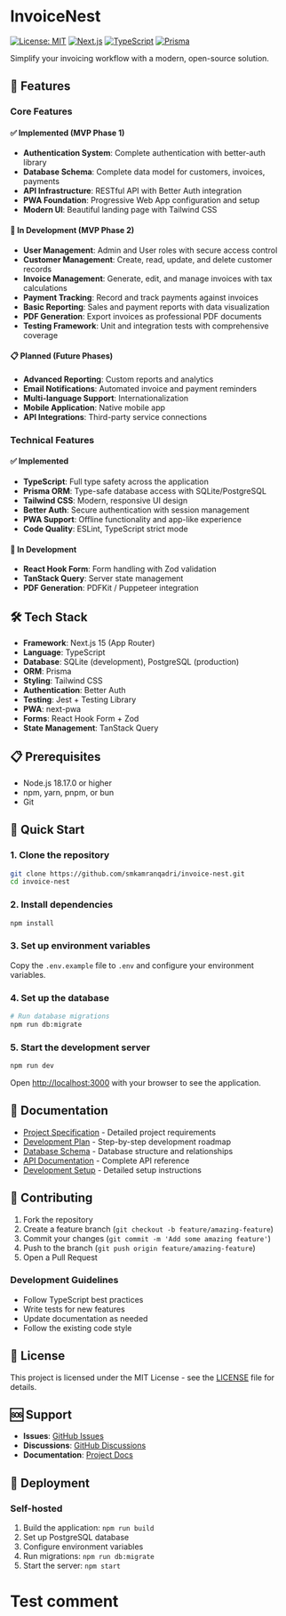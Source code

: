 # InvoiceNest

[![License: MIT](https://img.shields.io/badge/License-MIT-yellow.svg)](https://opensource.org/licenses/MIT)
[![Next.js](https://img.shields.io/badge/Next.js-15-black)](https://nextjs.org/)
[![TypeScript](https://img.shields.io/badge/TypeScript-5-blue)](https://www.typescriptlang.org/)
[![Prisma](https://img.shields.io/badge/Prisma-6-green)](https://www.prisma.io/)

Simplify your invoicing workflow with a modern, open-source solution.

## 🚀 Features

### Core Features

#### ✅ Implemented (MVP Phase 1)

- **Authentication System**: Complete authentication with better-auth library
- **Database Schema**: Complete data model for customers, invoices, payments
- **API Infrastructure**: RESTful API with Better Auth integration
- **PWA Foundation**: Progressive Web App configuration and setup
- **Modern UI**: Beautiful landing page with Tailwind CSS

#### 🚧 In Development (MVP Phase 2)

- **User Management**: Admin and User roles with secure access control
- **Customer Management**: Create, read, update, and delete customer records
- **Invoice Management**: Generate, edit, and manage invoices with tax calculations
- **Payment Tracking**: Record and track payments against invoices
- **Basic Reporting**: Sales and payment reports with data visualization
- **PDF Generation**: Export invoices as professional PDF documents
- **Testing Framework**: Unit and integration tests with comprehensive coverage

#### 📋 Planned (Future Phases)

- **Advanced Reporting**: Custom reports and analytics
- **Email Notifications**: Automated invoice and payment reminders
- **Multi-language Support**: Internationalization
- **Mobile Application**: Native mobile app
- **API Integrations**: Third-party service connections

### Technical Features

#### ✅ Implemented

- **TypeScript**: Full type safety across the application
- **Prisma ORM**: Type-safe database access with SQLite/PostgreSQL
- **Tailwind CSS**: Modern, responsive UI design
- **Better Auth**: Secure authentication with session management
- **PWA Support**: Offline functionality and app-like experience
- **Code Quality**: ESLint, TypeScript strict mode

#### 🚧 In Development

- **React Hook Form**: Form handling with Zod validation
- **TanStack Query**: Server state management
- **PDF Generation**: PDFKit / Puppeteer integration

## 🛠️ Tech Stack

- **Framework**: Next.js 15 (App Router)
- **Language**: TypeScript
- **Database**: SQLite (development), PostgreSQL (production)
- **ORM**: Prisma
- **Styling**: Tailwind CSS
- **Authentication**: Better Auth
- **Testing**: Jest + Testing Library
- **PWA**: next-pwa
- **Forms**: React Hook Form + Zod
- **State Management**: TanStack Query

## 📋 Prerequisites

- Node.js 18.17.0 or higher
- npm, yarn, pnpm, or bun
- Git

## 🚀 Quick Start

### 1. Clone the repository

```bash
git clone https://github.com/smkamranqadri/invoice-nest.git
cd invoice-nest
```

### 2. Install dependencies

```bash
npm install
```

### 3. Set up environment variables

Copy the `.env.example` file to `.env` and configure your environment variables.

### 4. Set up the database

```bash
# Run database migrations
npm run db:migrate
```

### 5. Start the development server

```bash
npm run dev
```

Open [http://localhost:3000](http://localhost:3000) with your browser to see the application.

## 📖 Documentation

- [Project Specification](docs/spec.md) - Detailed project requirements
- [Development Plan](docs/plan.md) - Step-by-step development roadmap
- [Database Schema](docs/database-schema.md) - Database structure and relationships
- [API Documentation](docs/api-documentation.md) - Complete API reference
- [Development Setup](docs/development-setup.md) - Detailed setup instructions

## 🤝 Contributing

1. Fork the repository
2. Create a feature branch (`git checkout -b feature/amazing-feature`)
3. Commit your changes (`git commit -m 'Add some amazing feature'`)
4. Push to the branch (`git push origin feature/amazing-feature`)
5. Open a Pull Request

### Development Guidelines

- Follow TypeScript best practices
- Write tests for new features
- Update documentation as needed
- Follow the existing code style

## 📄 License

This project is licensed under the MIT License - see the [LICENSE](LICENSE) file for details.

## 🆘 Support

- **Issues**: [GitHub Issues](https://github.com/smkamranqadri/invoice-nest/issues)
- **Discussions**: [GitHub Discussions](https://github.com/smkamranqadri/invoice-nest/discussions)
- **Documentation**: [Project Docs](docs/)

## 🚀 Deployment

### Self-hosted

1. Build the application: `npm run build`
2. Set up PostgreSQL database
3. Configure environment variables
4. Run migrations: `npm run db:migrate`
5. Start the server: `npm start`

# Test comment
